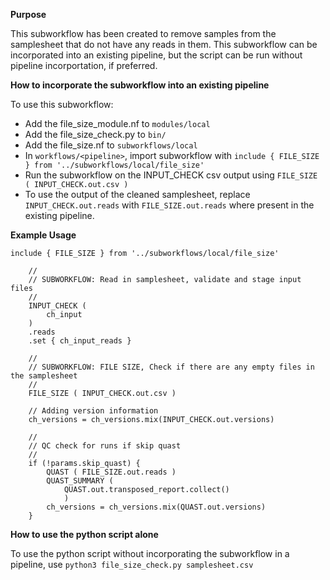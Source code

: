 **Purpose**

This subworkflow has been created to remove samples from the samplesheet that do not have any reads in them. This subworkflow can be incorporated into an existing pipeline, but the script can be run without pipeline incorportation, if preferred. 

**How to incorporate the subworkflow into an existing pipeline**

To use this subworkflow: 
- Add the file_size_module.nf to ```modules/local```
- Add the file_size_check.py to ```bin/```
- Add the file_size.nf to ```subworkflows/local```
- In ```workflows/<pipeline>```, import subworkflow with ```include { FILE_SIZE } from '../subworkflows/local/file_size'```
- Run the subworkflow on the INPUT_CHECK csv output using ```FILE_SIZE ( INPUT_CHECK.out.csv )```
- To use the output of the cleaned samplesheet, replace ```INPUT_CHECK.out.reads``` with ```FILE_SIZE.out.reads``` where present in the existing pipeline.

**Example Usage**
```
include { FILE_SIZE } from '../subworkflows/local/file_size'

    //
    // SUBWORKFLOW: Read in samplesheet, validate and stage input files
    //
    INPUT_CHECK (
        ch_input
    )
    .reads
    .set { ch_input_reads }

    //
    // SUBWORKFLOW: FILE SIZE, Check if there are any empty files in the samplesheet
    //
    FILE_SIZE ( INPUT_CHECK.out.csv )

    // Adding version information
    ch_versions = ch_versions.mix(INPUT_CHECK.out.versions)

    //
    // QC check for runs if skip quast
    //
    if (!params.skip_quast) {
        QUAST ( FILE_SIZE.out.reads )
        QUAST_SUMMARY (
            QUAST.out.transposed_report.collect()
            )
        ch_versions = ch_versions.mix(QUAST.out.versions)
    }
```

**How to use the python script alone**

To use the python script without incorporating the subworkflow in a pipeline, use ```python3 file_size_check.py samplesheet.csv```